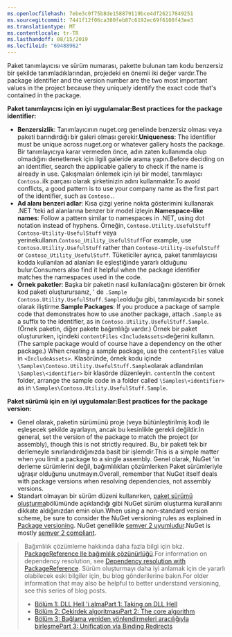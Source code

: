 ```yaml
---
ms.openlocfilehash: 7ebe3c0f75b8de158879119bce4df26217849251
ms.sourcegitcommit: 7441f12f06ca380feb87c6192ec69f6108f43ee3
ms.translationtype: MT
ms.contentlocale: tr-TR
ms.lasthandoff: 08/15/2019
ms.locfileid: "69488962"
---
```

<span data-ttu-id="ed625-101">Paket tanımlayıcısı ve sürüm numarası, pakette bulunan tam kodu benzersiz bir şekilde tanımladıklarından, projedeki en önemli iki değer vardır.</span><span class="sxs-lookup"><span data-stu-id="ed625-101">The package identifier and the version number are the two most important values in the project because they uniquely identify the exact code that's contained in the package.</span></span>

<span data-ttu-id="ed625-102">**Paket tanımlayıcısı için en iyi uygulamalar:**</span><span class="sxs-lookup"><span data-stu-id="ed625-102">**Best practices for the package identifier:**</span></span>

- <span data-ttu-id="ed625-103">**Benzersizlik**: Tanımlayıcının nuget.org genelinde benzersiz olması veya paketi barındırdığı bir galeri olması gerekir.</span><span class="sxs-lookup"><span data-stu-id="ed625-103">**Uniqueness**: The identifier must be unique across nuget.org or whatever gallery hosts the package.</span></span> <span data-ttu-id="ed625-104">Bir tanımlayıcıya karar vermeden önce, adın zaten kullanımda olup olmadığını denetlemek için ilgili galeride arama yapın.</span><span class="sxs-lookup"><span data-stu-id="ed625-104">Before deciding on an identifier, search the applicable gallery to check if the name is already in use.</span></span> <span data-ttu-id="ed625-105">Çakışmaları önlemek için iyi bir model, tanımlayıcı `Contoso.`ilk parçası olarak şirketinizin adını kullanmaktır.</span><span class="sxs-lookup"><span data-stu-id="ed625-105">To avoid conflicts, a good pattern is to use your company name as the first part of the identifier, such as `Contoso.`.</span></span>
- <span data-ttu-id="ed625-106">**Ad alanı benzeri adlar**: Kısa çizgi yerine nokta gösterimini kullanarak .NET 'teki ad alanlarına benzer bir model izleyin.</span><span class="sxs-lookup"><span data-stu-id="ed625-106">**Namespace-like names**: Follow a pattern similar to namespaces in .NET, using dot notation instead of hyphens.</span></span> <span data-ttu-id="ed625-107">Örneğin, `Contoso.Utility.UsefulStuff` `Contoso-Utility-UsefulStuff` veya yerinekullanın.`Contoso_Utility_UsefulStuff`</span><span class="sxs-lookup"><span data-stu-id="ed625-107">For example, use `Contoso.Utility.UsefulStuff` rather than `Contoso-Utility-UsefulStuff` or `Contoso_Utility_UsefulStuff`.</span></span> <span data-ttu-id="ed625-108">Tüketiciler ayrıca, paket tanımlayıcısı kodda kullanılan ad alanları ile eşleştiğinde yararlı olduğunu bulur.</span><span class="sxs-lookup"><span data-stu-id="ed625-108">Consumers also find it helpful when the package identifier matches the namespaces used in the code.</span></span>
- <span data-ttu-id="ed625-109">**Örnek paketler**: Başka bir paketin nasıl kullanılacağını gösteren bir örnek kod paketi oluşturursanız, ' de `.Sample` `Contoso.Utility.UsefulStuff.Sample`olduğu gibi, tanımlayıcıda bir sonek olarak iliştirme.</span><span class="sxs-lookup"><span data-stu-id="ed625-109">**Sample Packages**: If you produce a package of sample code that demonstrates how to use another package, attach `.Sample` as a suffix to the identifier, as in `Contoso.Utility.UsefulStuff.Sample`.</span></span> <span data-ttu-id="ed625-110">(Örnek paketin, diğer pakete bağımlılığı vardır.) Örnek bir paket oluştururken, içindeki `contentFiles` `<IncludeAssets>`değerini kullanın.</span><span class="sxs-lookup"><span data-stu-id="ed625-110">(The sample package would of course have a dependency on the other package.) When creating a sample package, use the `contentFiles` value in `<IncludeAssets>`.</span></span> <span data-ttu-id="ed625-111">Klasöründe, örnek kodu içinde `\Samples\Contoso.Utility.UsefulStuff.Sample`olarak adlandırılan `\Samples\<identifier>` bir klasörde düzenleyin. `content`</span><span class="sxs-lookup"><span data-stu-id="ed625-111">In the `content` folder, arrange the sample code in a folder called `\Samples\<identifier>` as in `\Samples\Contoso.Utility.UsefulStuff.Sample`.</span></span>

<span data-ttu-id="ed625-112">**Paket sürümü için en iyi uygulamalar:**</span><span class="sxs-lookup"><span data-stu-id="ed625-112">**Best practices for the package version:**</span></span>

- <span data-ttu-id="ed625-113">Genel olarak, paketin sürümünü proje (veya bütünleştirilmiş kod) ile eşleşecek şekilde ayarlayın, ancak bu kesinlikle gerekli değildir.</span><span class="sxs-lookup"><span data-stu-id="ed625-113">In general, set the version of the package to match the project (or assembly), though this is not strictly required.</span></span> <span data-ttu-id="ed625-114">Bu, bir paketi tek bir derlemeyle sınırlandırdığınızda basit bir işlemdir.</span><span class="sxs-lookup"><span data-stu-id="ed625-114">This is a simple matter when you limit a package to a single assembly.</span></span> <span data-ttu-id="ed625-115">Genel olarak, NuGet 'in derleme sürümlerini değil, bağımlılıkları çözümlerken Paket sürümleriyle uğraşır olduğunu unutmayın.</span><span class="sxs-lookup"><span data-stu-id="ed625-115">Overall, remember that NuGet itself deals with package versions when resolving dependencies, not assembly versions.</span></span>
- <span data-ttu-id="ed625-116">Standart olmayan bir sürüm düzeni kullanırken, [paket sürümü oluşturma](../../concepts/package-versioning.md)bölümünde açıklandığı gibi NuGet sürüm oluşturma kurallarını dikkate aldığınızdan emin olun.</span><span class="sxs-lookup"><span data-stu-id="ed625-116">When using a non-standard version scheme, be sure to consider the NuGet versioning rules as explained in [Package versioning](../../concepts/package-versioning.md).</span></span> <span data-ttu-id="ed625-117">NuGet genellikle [semver 2 uyumludur](../../concepts/package-versioning.md#semantic-versioning-200).</span><span class="sxs-lookup"><span data-stu-id="ed625-117">NuGet is mostly [semver 2 compliant](../../concepts/package-versioning.md#semantic-versioning-200).</span></span>

> <span data-ttu-id="ed625-118">Bağımlılık çözümleme hakkında daha fazla bilgi için bkz. [PackageReference Ile bağımlılık çözünürlüğü](../../concepts/dependency-resolution.md#dependency-resolution-with-packagereference).</span><span class="sxs-lookup"><span data-stu-id="ed625-118">For information on dependency resolution, see [Dependency resolution with PackageReference](../../concepts/dependency-resolution.md#dependency-resolution-with-packagereference).</span></span> <span data-ttu-id="ed625-119">Sürüm oluşturmayı daha iyi anlamak için de yararlı olabilecek eski bilgiler için, bu blog gönderilerine bakın.</span><span class="sxs-lookup"><span data-stu-id="ed625-119">For older information that may also be helpful to better understand versioning, see this series of blog posts.</span></span>
>
> - [<span data-ttu-id="ed625-120">Bölüm 1: DLL Hell 'i alma</span><span class="sxs-lookup"><span data-stu-id="ed625-120">Part 1: Taking on DLL Hell</span></span>](http://blog.davidebbo.com/2011/01/nuget-versioning-part-1-taking-on-dll.html)
> - [<span data-ttu-id="ed625-121">Bölüm 2: Çekirdek algoritması</span><span class="sxs-lookup"><span data-stu-id="ed625-121">Part 2: The core algorithm</span></span>](http://blog.davidebbo.com/2011/01/nuget-versioning-part-2-core-algorithm.html)
> - [<span data-ttu-id="ed625-122">Bölüm 3: Bağlama yeniden yönlendirmeleri aracılığıyla birleşme</span><span class="sxs-lookup"><span data-stu-id="ed625-122">Part 3: Unification via Binding Redirects</span></span>](http://blog.davidebbo.com/2011/01/nuget-versioning-part-3-unification-via.html)